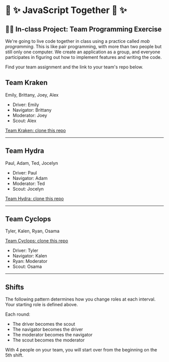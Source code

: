 # 🌈 ✨ JavaScript Together 🌈 ✨

## 👩‍💻 In-class Project: Team Programming Exercise

We're going to live code together in class using a practice called _mob programming_. This is like pair programming, with more than two people but still only one computer. We create an application as a group, and everyone participates in figuring out how to implement features and writing the code.

Find your team assignment and the link to your team's repo below.

## Team Kraken

Emily, Brittany, Joey, Alex

- Driver: Emily
- Navigator: Brittany
- Moderator: Joey
- Scout: Alex

[Team Kraken: clone this repo](https://github.com/Momentum-Team-11/team-kraken-js-movie-app)

---

## Team Hydra

Paul, Adam, Ted, Jocelyn

- Driver: Paul
- Navigator: Adam
- Moderator: Ted
- Scout: Jocelyn

[Team Hydra: clone this repo](https://github.com/Momentum-Team-11/team-hydra-js-movie-app)

---

## Team Cyclops

Tyler, Kalen, Ryan, Osama

[Team Cyclops: clone this repo](https://github.com/Momentum-Team-11/team-cyclops-js-movie-app)

- Driver: Tyler
- Navigator: Kalen
- Ryan: Moderator
- Scout: Osama

---

## Shifts

The following pattern determines how you change roles at each interval. Your starting role is defined above.

Each round:

- The driver becomes the scout
- The navigator becomes the driver
- The moderator becomes the navigator
- The scout becomes the moderator

With 4 people on your team, you will start over from the beginning on the 5th shift.

